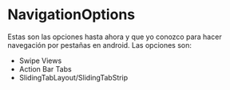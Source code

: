 # NavigationOptions
Estas son las opciones hasta ahora y que yo conozco para hacer navegación por pestañas en android.
Las opciones son:
- Swipe Views
- Action Bar Tabs
- SlidingTabLayout/SlidingTabStrip
